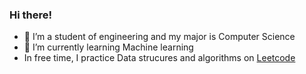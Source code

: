 ### Hi there!

- 🔭 I’m a student of engineering and my major is Computer Science
- 🌱 I’m currently learning Machine learning
- In free time, I practice Data strucures and algorithms on [Leetcode](https://leetcode.com/bloodraven108/)  
